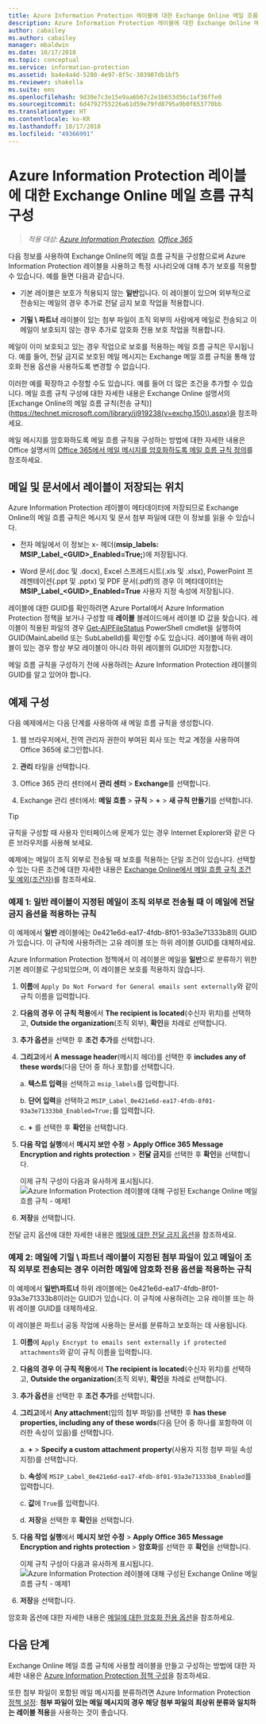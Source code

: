 ```yaml
---
title: Azure Information Protection 레이블에 대한 Exchange Online 메일 흐름 규칙 구성
description: Azure Information Protection 레이블에 대한 Exchange Online 메일 흐름 규칙을 구성하기 위한 지침 및 예제입니다.
author: cabailey
ms.author: cabailey
manager: mbaldwin
ms.date: 10/17/2018
ms.topic: conceptual
ms.service: information-protection
ms.assetid: ba4e4a4d-5280-4e97-8f5c-303907db1bf5
ms.reviewer: shakella
ms.suite: ems
ms.openlocfilehash: 9d30e7c3e15e9aa6b67c2e1b653d56c1af36ffe0
ms.sourcegitcommit: 6d4792755226a61d59e79fd8795a9b0f653770bb
ms.translationtype: HT
ms.contentlocale: ko-KR
ms.lasthandoff: 10/17/2018
ms.locfileid: "49366991"
---
```

# <a name="configuring-exchange-online-mail-flow-rules-for-azure-information-protection-labels"></a>Azure Information Protection 레이블에 대한 Exchange Online 메일 흐름 규칙 구성

>*적용 대상: [Azure Information Protection](https://azure.microsoft.com/pricing/details/information-protection), [Office 365](http://download.microsoft.com/download/E/C/F/ECF42E71-4EC0-48FF-AA00-577AC14D5B5C/Azure_Information_Protection_licensing_datasheet_EN-US.pdf)*

다음 정보를 사용하여 Exchange Online의 메일 흐름 규칙을 구성함으로써 Azure Information Protection 레이블을 사용하고 특정 시나리오에 대해 추가 보호를 적용할 수 있습니다. 예를 들면 다음과 같습니다.

- 기본 레이블은 보호가 적용되지 않는 **일반**입니다. 이 레이블이 있으며 외부적으로 전송되는 메일의 경우 추가로 전달 금지 보호 작업을 적용합니다.

- **기밀 \ 파트너** 레이블이 있는 첨부 파일이 조직 외부의 사람에게 메일로 전송되고 이 메일이 보호되지 않는 경우 추가로 암호화 전용 보호 작업을 적용합니다.

메일이 이미 보호되고 있는 경우 작업으로 보호를 적용하는 메일 흐름 규칙은 무시됩니다. 예를 들어, 전달 금지로 보호된 메일 메시지는 Exchange 메일 흐름 규칙을 통해 암호화 전용 옵션을 사용하도록 변경할 수 없습니다.  

이러한 예를 확장하고 수정할 수도 있습니다. 예를 들어 더 많은 조건을 추가할 수 있습니다. 메일 흐름 규칙 구성에 대한 자세한 내용은 Exchange Online 설명서의 [Exchange Online의 메일 흐름 규칙(전송 규칙)](https://technet.microsoft.com/library/jj919238(v=exchg.150\).aspx)을 참조하세요.

메일 메시지를 암호화하도록 메일 흐름 규칙을 구성하는 방법에 대한 자세한 내용은 Office 설명서의 [Office 365에서 메일 메시지를 암호화하도록 메일 흐름 규칙 정의](https://support.office.com/article/define-mail-flow-rules-to-encrypt-email-messages-in-office-365-9b7daf19-d5f2-415b-bc43-a0f5f4a585e8)를 참조하세요. 

## <a name="where-labels-are-stored-in-emails-and-documents"></a>메일 및 문서에서 레이블이 저장되는 위치

Azure Information Protection 레이블이 메타데이터에 저장되므로 Exchange Online의 메일 흐름 규칙은 메시지 및 문서 첨부 파일에 대한 이 정보를 읽을 수 있습니다.

- 전자 메일에서 이 정보는 x- 헤더(**msip_labels: MSIP_Label_\<GUID>_Enabled=True;**)에 저장됩니다. 

- Word 문서(.doc 및 .docx), Excel 스프레드시트(.xls 및 .xlsx), PowerPoint 프레젠테이션(.ppt 및 .pptx) 및 PDF 문서(.pdf)의 경우 이 메타데이터는 **MSIP_Label_\<GUID>_Enabled=True** 사용자 지정 속성에 저장됩니다.  

레이블에 대한 GUID를 확인하려면 Azure Portal에서 Azure Information Protection 정책을 보거나 구성할 때 **레이블** 블레이드에서 레이블 ID 값을 찾습니다. 레이블이 적용된 파일의 경우 [Get-AIPFileStatus](/powershell/module/azureinformationprotection/get-aipfilestatus) PowerShell cmdlet을 실행하여 GUID(MainLabelId 또는 SubLabelId)를 확인할 수도 있습니다. 레이블에 하위 레이블이 있는 경우 항상 부모 레이블이 아니라 하위 레이블의 GUID만 지정합니다.

메일 흐름 규칙을 구성하기 전에 사용하려는 Azure Information Protection 레이블의 GUID를 알고 있어야 합니다.

## <a name="example-configurations"></a>예제 구성

다음 예제에서는 다음 단계를 사용하여 새 메일 흐름 규칙을 생성합니다.

1. 웹 브라우저에서, 전역 관리자 권한이 부여된 회사 또는 학교 계정을 사용하여 Office 365에 로그인합니다. 

2. **관리** 타일을 선택합니다.

3. Office 365 관리 센터에서 **관리 센터** > **Exchange**를 선택합니다.

4. Exchange 관리 센터에서: **메일 흐름** > **규칙** > **+** > **새 규칙 만들기**를 선택합니다. 

> [!TIP]
> 규칙을 구성할 때 사용자 인터페이스에 문제가 있는 경우 Internet Explorer와 같은 다른 브라우저를 사용해 보세요.

예제에는 메일이 조직 외부로 전송될 때 보호를 적용하는 단일 조건이 있습니다. 선택할 수 있는 다른 조건에 대한 자세한 내용은 [Exchange Online에서 메일 흐름 규칙 조건 및 예외(조건자)](https://technet.microsoft.com/library/jj919235(v=exchg.150\).aspx))를 참조하세요.


### <a name="example-1-rule-that-applies-the-do-not-forward-option-to-emails-that-are-labeled-general-when-they-are-sent-outside-the-organization"></a>예제 1: **일반** 레이블이 지정된 메일이 조직 외부로 전송될 때 이 메일에 전달 금지 옵션을 적용하는 규칙

이 예제에서 **일반** 레이블에는 0e421e6d-ea17-4fdb-8f01-93a3e71333b8의 GUID가 있습니다. 이 규칙에 사용하려는 고유 레이블 또는 하위 레이블 GUID를 대체하세요. 

Azure Information Protection 정책에서 이 레이블은 메일을 **일반**으로 분류하기 위한 기본 레이블로 구성되었으며, 이 레이블은 보호를 적용하지 않습니다. 

1. **이름**에 `Apply Do Not Forward for General emails sent externally`와 같이 규칙 이름을 입력합니다.
 
2. **다음의 경우 이 규칙 적용**에서 **The recipient is located**(수신자 위치)를 선택하고, **Outside the organization**(조직 외부), **확인**을 차례로 선택합니다.

3. **추가 옵션**을 선택한 후 **조건 추가**를 선택합니다.
 
4. **그리고**에서 **A message header**(메시지 헤더)를 선택한 후 **includes any of these words**(다음 단어 중 하나 포함)를 선택합니다.
     
    a. **텍스트 입력**을 선택하고 `msip_labels`를 입력합니다.
     
    b. **단어 입력**을 선택하고 `MSIP_Label_0e421e6d-ea17-4fdb-8f01-93a3e71333b8_Enabled=True;`를 입력합니다.
    
    c. **+** 를 선택한 후 **확인**을 선택합니다.

5. **다음 작업 실행**에서 **메시지 보안 수정** > **Apply Office 365 Message Encryption and rights protection** > **전달 금지**를 선택한 후 **확인**을 선택합니다.
    
    이제 규칙 구성이 다음과 유사하게 표시됩니다. ![Azure Information Protection 레이블에 대해 구성된 Exchange Online 메일 흐름 규칙 - 예제1](./media/aip-exo-rule-ex1.png)

7. **저장**을 선택합니다. 

전달 금지 옵션에 대한 자세한 내용은 [메일에 대한 전달 금지 옵션](configure-usage-rights.md#do-not-forward-option-for-emails)을 참조하세요.

### <a name="example-2-rule-that-applies-the-encrypt-only-option-to-emails-when-they-have-attachments-that-are-labeled-confidential--partners-and-these-emails-are-sent-outside-the-organization"></a>예제 2: 메일에 **기밀 \ 파트너** 레이블이 지정된 첨부 파일이 있고 메일이 조직 외부로 전송되는 경우 이러한 메일에 암호화 전용 옵션을 적용하는 규칙

이 예제에서 **일반\파트너** 하위 레이블에는 0e421e6d-ea17-4fdb-8f01-93a3e71333b8이라는 GUID가 있습니다. 이 규칙에 사용하려는 고유 레이블 또는 하위 레이블 GUID를 대체하세요. 

이 레이블은 파트너 공동 작업에 사용하는 문서를 분류하고 보호하는 데 사용됩니다.   

1. **이름**에 `Apply Encrypt to emails sent externally if protected attachments`와 같이 규칙 이름을 입력합니다.
 
2. **다음의 경우 이 규칙 적용**에서 **The recipient is located**(수신자 위치)를 선택하고, **Outside the organization**(조직 외부), **확인**을 차례로 선택합니다.

3. **추가 옵션**을 선택한 후 **조건 추가**를 선택합니다.
 
4. **그리고**에서 **Any attachment**(임의 첨부 파일)를 선택한 후 **has these properties, including any of these words**(다음 단어 중 하나를 포함하여 이러한 속성이 있음)를 선택합니다.
     
    a. **+** > **Specify a custom attachment property**(사용자 지정 첨부 파일 속성 지정)를 선택합니다.
  
    b. **속성**에 `MSIP_Label_0e421e6d-ea17-4fdb-8f01-93a3e71333b8_Enabled`를 입력합니다.
    
    c. **값**에 `True`를 입력합니다.
    
    d. **저장**을 선택한 후 **확인**을 선택합니다.

5. **다음 작업 실행**에서 **메시지 보안 수정** > **Apply Office 365 Message Encryption and rights protection** > **암호화**를 선택한 후 **확인**을 선택합니다.
    
    이제 규칙 구성이 다음과 유사하게 표시됩니다. ![Azure Information Protection 레이블에 대해 구성된 Exchange Online 메일 흐름 규칙 - 예제1](./media/aip-exo-rule-ex2.png)

6. **저장**을 선택합니다. 

암호화 옵션에 대한 자세한 내용은 [메일에 대한 암호화 전용 옵션](configure-usage-rights.md#encrypt-only-option-for-emails)을 참조하세요.


## <a name="next-steps"></a>다음 단계

Exchange Online 메일 흐름 규칙에 사용할 레이블을 만들고 구성하는 방법에 대한 자세한 내용은 [Azure Information Protection 정책 구성](configure-policy.md)을 참조하세요.

또한 첨부 파일이 포함된 메일 메시지를 분류하려면 Azure Information Protection [정책 설정](configure-policy-settings.md): **첨부 파일이 있는 메일 메시지의 경우 해당 첨부 파일의 최상위 분류와 일치하는 레이블 적용**을 사용하는 것이 좋습니다.


